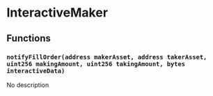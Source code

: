 # InteractiveMaker





## Functions

### `notifyFillOrder(address makerAsset, address takerAsset, uint256 makingAmount, uint256 takingAmount, bytes interactiveData)`
No description





